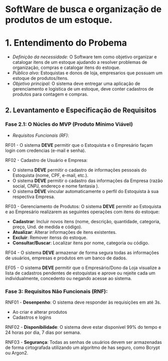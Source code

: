 # SoftWare de busca e organização de produtos de um estoque.

# 1. Entendimento do Probema
- *Definição da necessidade:* O Software tem como objetivo organizar e catalogar itens de um estoque ajudando a resolver problemas de organização, compras e catalogar itens do estoque.
- *Público alvo:* Estoquistas e donos de loja, empresarios que possuam um estoque de produtos/itens.
- *Objetivo principal:* O sistema deve entregar uma aplicação de gerenciamento e logistica de um estoque, deve conter cadastros de produtos para contagem e compras.

## 2. Levantamento e Especificação de Requisitos

### Fase 2.1: __O Núcles do MVP (Produto Mínimo Viável)__
- *Requisitos Funcionais (RF)*:
  
RF01 - O sistema __DEVE__ permitir que o Estoquista e o Empresário façam login com credencias (e-mail e senha).

RF02 - Cadastro de Usuário e Empresa:
- O sistema __DEVE__ permitir o cadastro de informações pessoais do Estoquista (nome, CPF, e-mail, etc.).
- O sistema __DEVE__ permitir o cadastro das informações da Empresa (razão social, CNPJ, endereço e nome fantasia ).
- O sistema __DEVE__ vincular automaticamente o perfil do Estoquista à sua respectiva Empresa.

RF03 - Gerenciamento de Produtos: O sistema __DEVE__ permitir ao Estoquista e ao Empresário realizarem as seguintes operações com itens do estoque:
- __Cadastrar__: Incluir novos itens (nome, descrição, quantidade, categoria, preço, Und. de medida e código).
- __Atualizar__:  Alterar informações de itens existentes.
- __Excluir__: Remover itenss do estoque.
- __Consultar/Buscar__: Localizar itens por nome, categoria ou código.
  
RF04 - O sistema __DEVE__ armazenar de forma segura todas as informações de usuários, empresas e produtos em um banco de dados.

EF05 - O sistema __DEVE__ permitir que o Empresário/Dono da Loja visualize a lista de cadastros pendentes de estoquistas e aprove ou rejeite cada um individualmente, concedento ou negando acesse ao sistema.

### Fase 3: __Requisitos Não Funcionais (RNF)__:

RNF01 - __Desenpenho__: O sistema deve responder às requisições em até 3s.
- Ao criar e alterar produtos
- Cadastros e logins

RNF02 - __Disponibilidade__: O sistema deve estar disponível 99% do tempo e 24 horas por dia, 7 dias por semana.

RNF03 - __Segurança__: Todas as senhas de usuários devem ser armazenadas de forma cirtografada utilizando um algoritmo de has seguro, como Bcrypt ou Argon2.

